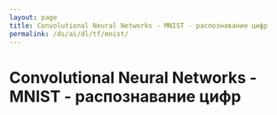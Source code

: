 ```yaml
---
layout: page
title: Convolutional Neural Networks - MNIST - распознавание цифр
permalink: /ds/ai/dl/tf/mnist/
---
```


# Convolutional Neural Networks - MNIST - распознавание цифр
